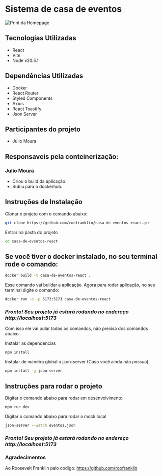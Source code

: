 # Sistema de casa de eventos 

![Print da Homepage](https://i.ibb.co/0BLwdMW/Screenshot-2024-02-19-at-16-30-28.png)

## Tecnologias Utilizadas

- React
- Vite
- Node v20.5.1

## Dependências Utilizadas

- Docker
- React Router
- Styled Components
- Axios
- React Toastify
- Json Server

## Participantes do projeto

- Julio Moura

## Responsaveis pela conteinerização:

### Julio Moura

- Criou o build da aplicação.
- Subiu para o dockerhub.

## Instruções de Instalação

Clonar o projeto com o comando abaixo:

```sh
git clone https://github.com/roofranklin/casa-de-eventos-react.git
```

Entrar na pasta do projeto

```sh
cd casa-de-eventos-react
```

## Se você tiver o docker instalado, no seu terminal rode o comando:

```sh
docker build -t casa-de-eventos-react .
```

Esse comando vai buildar a aplicação.
Agora para rodar aplicação, no seu terminal digite o comando:

```sh
docker run -d -p 5173:5173 casa-de-eventos-react
```

### _Pronto! Seu projeto já estará rodando no endereço http://localhost:5173_

Com isso ele vai pular todos os comandos, não precisa dos comandos abaixo.

Instalar as dependencias

```sh
npm install
```

Instalar de maneira global o json-server (Caso você ainda não possua)

```sh
npm install -g json-server
```

## Instruções para rodar o projeto

Digitar o comando abaixo para rodar em desenvolvimento

```sh
npm run dev
```

Digitar o comando abaixo para rodar o mock local

```sh
json-server --watch eventos.json
```

### _Pronto! Seu projeto já estará rodando no endereço http://localhost:5173_

### Agradecimentos

Ao Roosevelt Franklin pelo código: https://github.com/roofranklin

